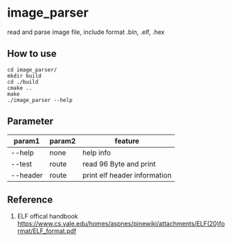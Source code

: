 # image_parser
read and parse image file, include format .bin, .elf, .hex
## How to use
```
cd image_parser/
mkdir build
cd ./build
cmake ..
make
./image_parser --help
```
## Parameter
|param1  |param2|feature                     |
|--------|------|----------------------------|
|--help  |none  |help info                   |
|--test  |route |read 96 Byte and print      |
|--header|route |print elf header information|
## Reference
1. ELF offical handbook
https://www.cs.yale.edu/homes/aspnes/pinewiki/attachments/ELF(20)format/ELF_format.pdf